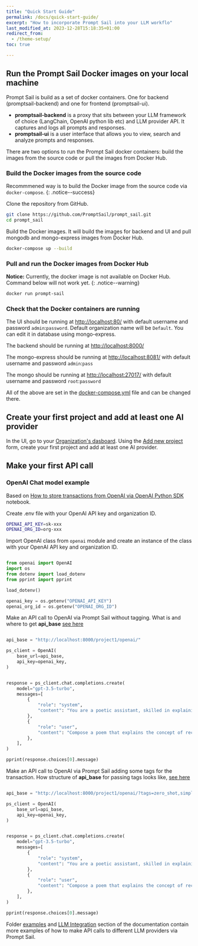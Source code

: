 ```yaml
---
title: "Quick Start Guide"
permalink: /docs/quick-start-guide/
excerpt: "How to incorporate Prompt Sail into your LLM workflo"
last_modified_at: 2023-12-28T15:18:35+01:00
redirect_from:
  - /theme-setup/
toc: true

---
```





## Run the Prompt Sail Docker images on your local machine

Prompt Sail is build as a set of docker containers. One for backend (promptsail-backend) and one for frontend (promptsail-ui).

- **promptsail-backend** is a proxy that sits between your LLM framework of choice (LangChain, OpenAI python lib etc) and LLM provider API. It captures and logs all prompts and responses. 
- **promptsail-ui** is a user interface that allows you to view, search and analyze prompts and responses.


There are two options to run the Prompt Sail docker containers: build the images from the source code or pull the images from Docker Hub.

### Build the Docker images from the source code


Recommmened way is to build the Docker image from the source code via `docker-compose`.
{: .notice--success}


Clone the repository from GitHub.

```bash
git clone https://github.com/PromptSail/prompt_sail.git
cd prompt_sail
``` 

Build the Docker images. It will build the images for backend and UI and pull mongodb and mongo-express images from Docker Hub.

```bash
docker-compose up --build
```


### Pull and run the Docker images from Docker Hub


**Notice:** Currently, the docker image is not available on Docker Hub. Command below will not work yet.
{: .notice--warning}

```bash
docker run prompt-sail
``` 

### Check that the Docker containers are running


The UI should be running at [http://localhost:80/](http://localhost:80/) with default username and password `admin`:`password`. Default organization name will be `Default`. You can edit it in database using mongo-express.

The backend should be running at [http://localhost:8000/](http://localhost:8000/)

The mongo-express should be running at [http://localhost:8081/](http://localhost:8081/) with default username and password `admin`:`pass`

The mongo should be running at [http://localhost:27017/](http://localhost:27017/) with default username and password `root`:`password`

All of the above are set in the [docker-compose.yml](https://github.com/PromptSail/prompt_sail/blob/main/docker-compose.yml) file and can be changed there.

## Create your first project and add at least one AI provider

In the UI, go to your [Organization's dasboard](https://promptsail.github.io/prompt_sail/docs/organization-dashboard/). Using the [Add new project](https://promptsail.github.io/prompt_sail/docs/how-to-setup-llm-proxy-project/) form, create your first project and add at least one AI provider. 

## Make your first API call

### OpenAI Chat model example

Based on [How to store transactions from OpenAI via OpenAI Python SDK](https://github.com/PromptSail/prompt_sail/blob/examples/examples/openai_sdk_openai.ipynb) notebook.


Create .env file with your OpenAI API key and organization ID.

```bash
OPENAI_API_KEY=sk-xxx
OPENAI_ORG_ID=org-xxx
```

Import OpenAI class from `openai` module and create an instance of the class with your OpenAI API key and organization ID.



```python 

from openai import OpenAI
import os
from dotenv import load_dotenv
from pprint import pprint

load_dotenv()

openai_key = os.getenv("OPENAI_API_KEY")
openai_org_id = os.getenv("OPENAI_ORG_ID")
```

Make an API call to OpenAI via Prompt Sail without tagging. 
What is and where to get **api_base** [see here](https://promptsail.github.io/prompt_sail/docs/storing-transactions/)

```python

api_base = "http://localhost:8000/project1/openai/"

ps_client = OpenAI(
    base_url=api_base,
    api_key=openai_key,
)


response = ps_client.chat.completions.create(
    model="gpt-3.5-turbo",
    messages=[
        {
            "role": "system",
            "content": "You are a poetic assistant, skilled in explaining complex programming concepts with creative flair.",
        },
        {
            "role": "user",
            "content": "Compose a poem that explains the concept of recursion in programming.",
        },
    ],
)

pprint(response.choices[0].message)

```


Make an API call to OpenAI via Prompt Sail adding some tags for the transaction. 
How structure of **api_base** for passing tags looks like, [see here](https://promptsail.github.io/prompt_sail/docs/storing-transactions/)

```python

api_base = "http://localhost:8000/project1/openai/?tags=zero_shot,simple_prompt,dev1,poc&target_path="

ps_client = OpenAI(
    base_url=api_base,
    api_key=openai_key,
)


response = ps_client.chat.completions.create(
    model="gpt-3.5-turbo",
    messages=[
        {
            "role": "system",
            "content": "You are a poetic assistant, skilled in explaining complex programming concepts with creative flair.",
        },
        {
            "role": "user",
            "content": "Compose a poem that explains the concept of recursion in programming.",
        },
    ],
)

pprint(response.choices[0].message)

```

Folder [examples](https://github.com/PromptSail/prompt_sail/tree/docs/examples) and [LLM Integration](/docs/llm-integrations/) section of the documentation contain more examples of how to make API calls to different LLM providers via Prompt Sail.